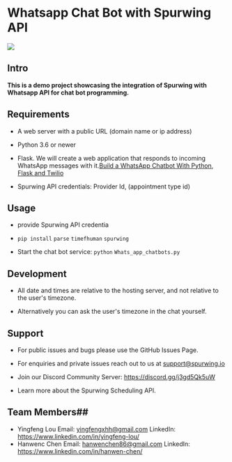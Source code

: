 # Whatsapp Chat Bot with Spurwing API #
![](https://i.postimg.cc/P5SdxtLt/3.jpg)
## Intro ##
**This is a demo project showcasing the integration of Spurwing with Whatsapp API for chat bot programming.**
## Requirements ##
- A web server with a public URL (domain name or ip address)
- Python 3.6 or newer
- Flask. We will create a web application that responds to incoming WhatsApp messages with it.[Build a WhatsApp Chatbot With Python, Flask and Twilio](https://www.twilio.com/blog/build-a-whatsapp-chatbot-with-python-flask-and-twilio)

- Spurwing API credentials: Provider Id, (appointment type id)
## Usage ##
- provide Spurwing API credentia

- `pip install` `parse` `timefhuman` `spurwing`

- Start the chat bot service: `python` `Whats_app_chatbots.py`

## Development ##
- All date and times are relative to the hosting server, and not relative to the user's timezone. 

- Alternatively you can ask the user's timezone in the chat yourself.

## Support ##
- For public issues and bugs please use the GitHub Issues Page.

- For enquiries and private issues reach out to us at support@spurwing.io

- Join our Discord Community Server: https://discord.gg/j3gd5Qk5uW

- Learn more about the Spurwing Scheduling API.

## Team Members##
- Yingfeng Lou Email: yingfengxhh@gmail.com LinkedIn: https://www.linkedin.com/in/yingfeng-lou/
- Hanwenc Chen Email: hanwenchen86@gmail.com LinkedIn: https://www.linkedin.com/in/hanwen-chen/
